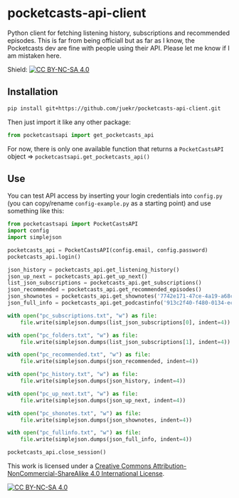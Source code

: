 # pocketcasts-api-client

Python client for fetching listening history, subscriptions and recommended episodes. This is far from being officiall but as far as I know, the Pocketcasts dev are fine with people using their API. Please let me know if I am mistaken here.

Shield: [![CC BY-NC-SA 4.0][cc-by-nc-sa-shield]][cc-by-nc-sa]

## Installation

```bash
pip install git+https://github.com/juekr/pocketcasts-api-client.git
```

Then just import it like any other package: 

```python
from pocketcastsapi import get_pocketcasts_api
```

For now, there is only one available function that returns a `PocketCastsAPI` object => `pocketcastsapi.get_pocketcasts_api()`

## Use

You can test API access by inserting your login credentials into `config.py` (you can copy/rename `config-example.py` as a starting point) and use something like this:

```python
from pocketcastsapi import PocketCastsAPI
import config
import simplejson

pocketcasts_api = PocketCastsAPI(config.email, config.password)
pocketcasts_api.login()

json_history = pocketcasts_api.get_listening_history()
json_up_next = pocketcasts_api.get_up_next()
list_json_subscriptions = pocketcasts_api.get_subscriptions()
json_recommended = pocketcasts_api.get_recommended_episodes()
json_shownotes = pocketcasts_api.get_shownotes('7742e171-47ce-4a19-a68c-0a2be3522c7c')
json_full_info = pocketcasts_api.get_podcastinfo('913c2f40-f480-0134-ec5e-4114446340cb')

with open("pc_subscriptions.txt", "w") as file:
    file.write(simplejson.dumps(list_json_subscriptions[0], indent=4))

with open("pc_folders.txt", "w") as file:
    file.write(simplejson.dumps(list_json_subscriptions[1], indent=4))

with open("pc_recommended.txt", "w") as file:
    file.write(simplejson.dumps(json_recommended, indent=4))

with open("pc_history.txt", "w") as file:
    file.write(simplejson.dumps(json_history, indent=4))

with open("pc_up_next.txt", "w") as file:
    file.write(simplejson.dumps(json_up_next, indent=4))

with open("pc_shonotes.txt", "w") as file:
    file.write(simplejson.dumps(json_shownotes, indent=4))

with open("pc_fullinfo.txt", "w") as file:
    file.write(simplejson.dumps(json_full_info, indent=4))

pocketcasts_api.close_session()
```

This work is licensed under a
[Creative Commons Attribution-NonCommercial-ShareAlike 4.0 International License][cc-by-nc-sa].

[![CC BY-NC-SA 4.0][cc-by-nc-sa-image]][cc-by-nc-sa]

[cc-by-nc-sa]: http://creativecommons.org/licenses/by-nc-sa/4.0/
[cc-by-nc-sa-image]: https://licensebuttons.net/l/by-nc-sa/4.0/88x31.png
[cc-by-nc-sa-shield]: https://img.shields.io/badge/License-CC%20BY--NC--SA%204.0-lightgrey.svg
